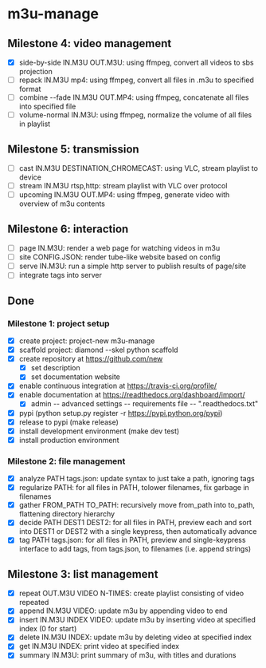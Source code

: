# m3u-manage

## Milestone 4: video management

- [x] side-by-side IN.M3U OUT.M3U: using ffmpeg, convert all videos to sbs projection
- [ ] repack IN.M3U mp4: using ffmpeg, convert all files in .m3u to specified format
- [ ] combine --fade IN.M3U OUT.MP4: using ffmpeg, concatenate all files into specified file
- [ ] volume-normal IN.M3U: using ffmpeg, normalize the volume of all files in playlist

## Milestone 5: transmission

- [ ] cast IN.M3U DESTINATION_CHROMECAST: using VLC, stream playlist to device
- [ ] stream IN.M3U rtsp,http: stream playlist with VLC over protocol
- [ ] upcoming IN.M3U OUT.MP4: using ffmpeg, generate video with overview of m3u contents

## Milestone 6: interaction

- [ ] page IN.M3U: render a web page for watching videos in m3u
- [ ] site CONFIG.JSON: render tube-like website based on config
- [ ] serve IN.M3U: run a simple http server to publish results of page/site
- [ ] integrate tags into server

## Done

### Milestone 1: project setup

- [x] create project: project-new m3u-manage
- [x] scaffold project: diamond --skel python scaffold
- [x] create repository at https://github.com/new
    + [x] set description
    + [x] set documentation website
- [x] enable continuous integration at https://travis-ci.org/profile/
- [x] enable documentation at https://readthedocs.org/dashboard/import/
    + [x] admin -- advanced settings -- requirements file -- ".readthedocs.txt"
- [x] pypi (python setup.py register -r https://pypi.python.org/pypi)
- [x] release to pypi (make release)
- [x] install development environment (make dev test)
- [x] install production environment

### Milestone 2: file management

- [x] analyze PATH tags.json: update syntax to just take a path, ignoring tags
- [x] regularize PATH: for all files in PATH, tolower filenames, fix garbage in filenames
- [x] gather FROM_PATH TO_PATH: recursively move from_path into to_path, flattening directory hierarchy
- [x] decide PATH DEST1 DEST2: for all files in PATH, preview each and sort into DEST1 or DEST2 with a single keypress, then automatically advance
- [x] tag PATH tags.json: for all files in PATH, preview and single-keypress interface to add tags, from tags.json, to filenames (i.e. append strings)

## Milestone 3: list management

- [x] repeat OUT.M3U VIDEO N-TIMES: create playlist consisting of video repeated
- [x] append IN.M3U VIDEO: update m3u by appending video to end
- [x] insert IN.M3U INDEX VIDEO: update m3u by inserting video at specified index (0 for start)
- [x] delete IN.M3U INDEX: update m3u by deleting video at specified index
- [x] get IN.M3U INDEX: print video at specified index
- [x] summary IN.M3U: print summary of m3u, with titles and durations
